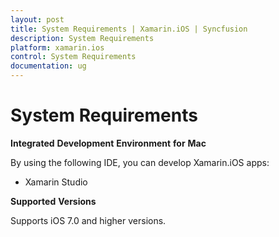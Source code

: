 ```yaml
---
layout: post
title: System Requirements | Xamarin.iOS | Syncfusion
description: System Requirements
platform: xamarin.ios
control: System Requirements
documentation: ug
---
```


# System Requirements

**Integrated** **Development** **Environment** **for** **Mac**

By using the following IDE, you can develop Xamarin.iOS apps:

* Xamarin Studio

**Supported** **Versions**

Supports iOS 7.0 and higher versions.
